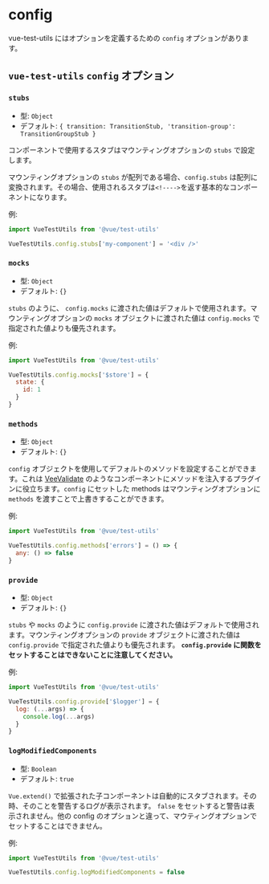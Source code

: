 # config

vue-test-utils にはオプションを定義するための `config` オプションがあります。

## `vue-test-utils` `config` オプション

### `stubs`

- 型: `Object`
- デフォルト: `{
  transition: TransitionStub,
  'transition-group': TransitionGroupStub
}`

コンポーネントで使用するスタブはマウンティングオプションの `stubs` で設定します。

マウンティングオプションの `stubs` が配列である場合、`config.stubs` は配列に変換されます。その場合、使用されるスタブは`<!---->`を返す基本的なコンポーネントになります。

例:

```js
import VueTestUtils from '@vue/test-utils'

VueTestUtils.config.stubs['my-component'] = '<div />'
```

### `mocks`

- 型: `Object`
- デフォルト: `{}`

`stubs` のように、 `config.mocks` に渡された値はデフォルトで使用されます。マウンティングオプションの `mocks` オブジェクトに渡された値は `config.mocks` で指定された値よりも優先されます。

例:

```js
import VueTestUtils from '@vue/test-utils'

VueTestUtils.config.mocks['$store'] = {
  state: {
    id: 1
  }
}
```

### `methods`

- 型: `Object`
- デフォルト: `{}`

`config` オブジェクトを使用してデフォルトのメソッドを設定することができます。これは [VeeValidate](https://vee-validate.logaretm.com/) のようなコンポーネントにメソッドを注入するプラグインに役立ちます。`config` にセットした methods はマウンティングオプションに `methods` を渡すことで上書きすることができます。

例:

```js
import VueTestUtils from '@vue/test-utils'

VueTestUtils.config.methods['errors'] = () => {
  any: () => false
}
```

### `provide`

- 型: `Object`
- デフォルト: `{}`

`stubs` や `mocks` のように `config.provide` に渡された値はデフォルトで使用されます。マウンティングオプションの `provide` オブジェクトに渡された値は `config.provide` で指定された値よりも優先されます。 **`config.provide` に関数をセットすることはできないことに注意してください。**

例:

```js
import VueTestUtils from '@vue/test-utils'

VueTestUtils.config.provide['$logger'] = {
  log: (...args) => {
    console.log(...args)
  }
}
```

### `logModifiedComponents`

- 型: `Boolean`
- デフォルト: `true`

`Vue.extend()` で拡張された子コンポーネントは自動的にスタブされます。その時、そのことを警告するログが表示されます。 `false` をセットすると警告は表示されません。他の config のオプションと違って、マウティングオプションでセットすることはできません。

例:

```js
import VueTestUtils from '@vue/test-utils'

VueTestUtils.config.logModifiedComponents = false
```
